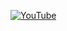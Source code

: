 [![YouTube](https://img.shields.io/badge/You-Tube-red?style=flat)](https://youtube.com/playlist?list=PLw3G-vTgPrdB7cIYWEoCeIZrSePpefFEW)
